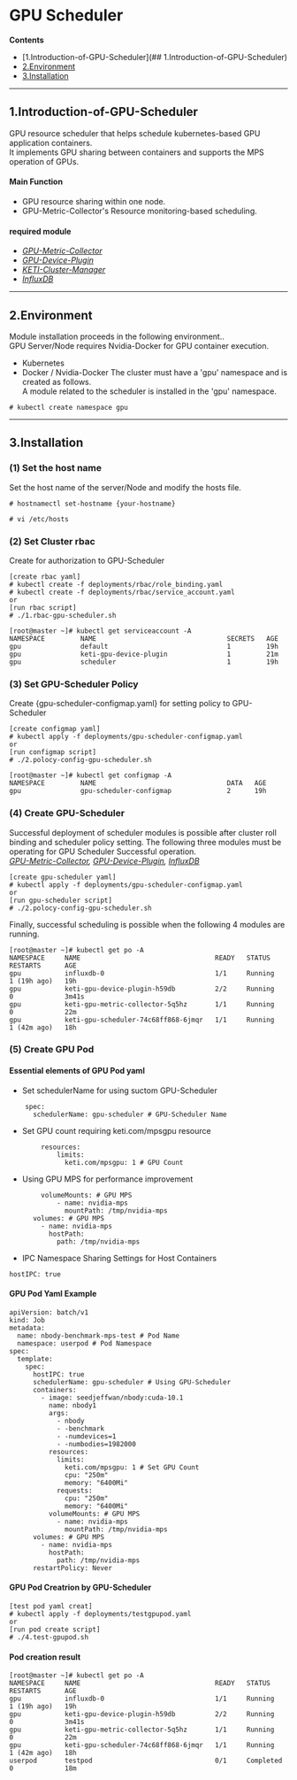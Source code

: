 # GPU Scheduler
**Contents**
- [1.Introduction-of-GPU-Scheduler](## 1.Introduction-of-GPU-Scheduler)
- [2.Environment](#environment)
- [3.Installation](#installation)
----
## 1.Introduction-of-GPU-Scheduler
GPU resource scheduler that helps schedule kubernetes-based GPU application containers.<br>
It implements GPU sharing between containers and supports the MPS operation of GPUs.
#### Main Function
- GPU resource sharing within one node.
- GPU-Metric-Collector's Resource monitoring-based scheduling.
#### required module
- *[GPU-Metric-Collector](https://github.com/KETI-ExaScale/GPU-Metric-Collector)*
- *[GPU-Device-Plugin](https://github.com/KETI-ExaScale/GPU-Device-Plugin)*
- *[KETI-Cluster-Manager](https://github.com/KETI-ExaScale/KETI-Cluster-Manager)*
- *[InfluxDB](https://github.com/KETI-ExaScale/InfluxDB)*
---
## 2.Environment
Module installation proceeds in the following environment..<br>
GPU Server/Node requires Nvidia-Docker for GPU container execution.<br>
- Kubernetes 
- Docker / Nvidia-Docker
The cluster must have a 'gpu' namespace and is created as follows.<br>
A module related to the scheduler is installed in the 'gpu' namespace.
```
# kubectl create namespace gpu
```
---
## 3.Installation
### (1) Set the host name
Set the host name of the server/Node and modify the hosts file.
```
# hostnamectl set-hostname {your-hostname}
```
```
# vi /etc/hosts
```
### (2) Set Cluster rbac
Create for authorization to GPU-Scheduler
```
[create rbac yaml]
# kubectl create -f deployments/rbac/role_binding.yaml
# kubectl create -f deployments/rbac/service_account.yaml
or
[run rbac script]
# ./1.rbac-gpu-scheduler.sh
```
```
[root@master ~]# kubectl get serviceaccount -A
NAMESPACE         NAME                                 SECRETS   AGE
gpu               default                              1         19h
gpu               keti-gpu-device-plugin               1         21m
gpu               scheduler                            1         19h
```
### (3) Set GPU-Scheduler Policy
Create {gpu-scheduler-configmap.yaml} for setting policy to GPU-Scheduler
```
[create configmap yaml]
# kubectl apply -f deployments/gpu-scheduler-configmap.yaml
or
[run configmap script]
# ./2.polocy-config-gpu-scheduler.sh
```
```
[root@master ~]# kubectl get configmap -A
NAMESPACE         NAME                                 DATA   AGE
gpu               gpu-scheduler-configmap              2      19h
```
### (4) Create GPU-Scheduler
Successful deployment of scheduler modules is possible after cluster roll binding and scheduler policy setting.
The following three modules must be operating for GPU Scheduler Successful operation.<br>
*[GPU-Metric-Collector](https://github.com/KETI-ExaScale/GPU-Metric-Collector), [GPU-Device-Plugin](https://github.com/KETI-ExaScale/GPU-Device-Plugin), [InfluxDB](https://github.com/KETI-ExaScale/InfluxDB)*
```
[create gpu-scheduler yaml]
# kubectl apply -f deployments/gpu-scheduler-configmap.yaml
or
[run gpu-scheduler script]
# ./2.polocy-config-gpu-scheduler.sh
```
Finally, successful scheduling is possible when the following 4 modules are running.
```
[root@master ~]# kubectl get po -A
NAMESPACE     NAME                                  READY   STATUS      RESTARTS      AGE
gpu           influxdb-0                            1/1     Running     1 (19h ago)   19h
gpu           keti-gpu-device-plugin-h59db          2/2     Running     0             3m41s
gpu           keti-gpu-metric-collector-5q5hz       1/1     Running     0             22m
gpu           keti-gpu-scheduler-74c68ff868-6jmqr   1/1     Running     1 (42m ago)   18h
```
### (5) Create GPU Pod
#### Essential elements of GPU Pod yaml
+ Set schedulerName for using suctom GPU-Scheduler
```
    spec:
      schedulerName: gpu-scheduler # GPU-Scheduler Name
```
+ Set GPU count requiring keti.com/mpsgpu resource
```
        resources:
            limits:
              keti.com/mpsgpu: 1 # GPU Count
```
+ Using GPU MPS for performance improvement
```
        volumeMounts: # GPU MPS
            - name: nvidia-mps
              mountPath: /tmp/nvidia-mps 
      volumes: # GPU MPS
        - name: nvidia-mps
          hostPath:
            path: /tmp/nvidia-mps
```
+ IPC Namespace Sharing Settings for Host Containers
```
hostIPC: true
```
#### GPU Pod Yaml Example
```
apiVersion: batch/v1
kind: Job
metadata:
  name: nbody-benchmark-mps-test # Pod Name
  namespace: userpod # Pod Namespace
spec:
  template:
    spec:
      hostIPC: true
      schedulerName: gpu-scheduler # Using GPU-Scheduler
      containers:
        - image: seedjeffwan/nbody:cuda-10.1
          name: nbody1
          args:
            - nbody
            - -benchmark
            - -numdevices=1
            - -numbodies=1982000
          resources:
            limits:
              keti.com/mpsgpu: 1 # Set GPU Count
              cpu: "250m"
              memory: "6400Mi"
            requests:
              cpu: "250m"
              memory: "6400Mi"
          volumeMounts: # GPU MPS
            - name: nvidia-mps
              mountPath: /tmp/nvidia-mps 
      volumes: # GPU MPS
        - name: nvidia-mps
          hostPath:
            path: /tmp/nvidia-mps
      restartPolicy: Never
```
#### GPU Pod Creatrion by GPU-Scheduler
```
[test pod yaml creat]
# kubectl apply -f deployments/testgpupod.yaml
or
[run pod create script]
# ./4.test-gpupod.sh
```
#### Pod creation result
```
[root@master ~]# kubectl get po -A
NAMESPACE     NAME                                  READY   STATUS      RESTARTS      AGE
gpu           influxdb-0                            1/1     Running     1 (19h ago)   19h
gpu           keti-gpu-device-plugin-h59db          2/2     Running     0             3m41s
gpu           keti-gpu-metric-collector-5q5hz       1/1     Running     0             22m
gpu           keti-gpu-scheduler-74c68ff868-6jmqr   1/1     Running     1 (42m ago)   18h
userpod       testpod                               0/1     Completed   0             18m
```

